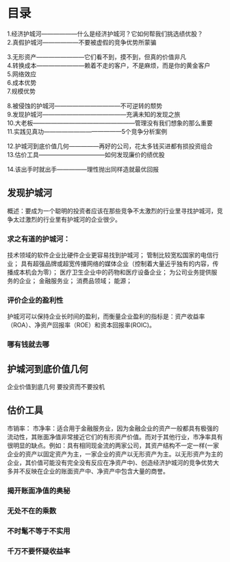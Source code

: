 # 目录
1.经济护城河——————什么是经济护城河？它如何帮我们挑选绩优股？     
2.真假护城河——————不要被虚假的竞争优势所蒙骗    

3.无形资产————————它们看不到，摸不到，但真的价值非凡     
4.转换成本————————赖着不走的客户，不是麻烦，而是你的黄金客户     
5.网络效应    
6.成本优势    
7.规模优势    

8.被侵蚀的护城河———————————不可逆转的颓势    
9.发现护城河——————————————充满未知的发现之旅   
10.大老板—————————————————管理没有我们想象的那么重要    
11.实践见真功—————————————5个竞争分析案例    

12.护城河到底价值几何—————再好的公司，花太多钱买进都有损投资组合   
13.估价工具———————————如何发现廉价的绩优股    

14.该出手时就出手—————理性抛出同样造就最优回报   

## 发现护城河
概述：要成为一个聪明的投资者应该在那些竞争不太激烈的行业里寻找护城河，竞争太过激烈的行业里有护城河的企业很少。

### 求之有道的护城河：
技术领域的软件企业比硬件企业更容易找到护城河；
管制比较宽松国家的电信行业；
具有超强品牌或超宽传播网络的媒体企业（控制着大量近乎独有的内容，传播成本机会为零）；
医疗卫生企业中的药物和医疗设备企业；
为公司业务提供服务的企业；
金融服务业；
消费品领域；
能源；

### 评价企业的盈利性
护城河可以保持企业长时间的盈利，而衡量企业盈利的指标是：资产收益率（ROA）、净资产回报率（ROE）和资本回报率(ROIC)。

### 哪有钱就去哪

## 护城河到底价值几何
企业价值到底几何
要投资而不要投机

## 估价工具

市销率：
市净率：适合用于金融服务业，因为金融企业的资产一般都具有极强的流动性，其账面净值非常接近它们的有形资产价值。而对于其他行业，市净率具有很明显的缺点。例如：具有相同现金流的两家公司，其资产结构不一定一样(一家企业的资产以固定资产为主，一家企业的资产以无形资产为主。以无形资产为主的企业，其价值可能没有完全没有反应在净资产中)、创造经济护城河的竞争优势大多并不反映在企业的账面资产中、净资产中包含大量的商誉。

### 揭开账面净值的奥秘
### 无处不在的乘数
### 不时髦不等于不实用
### 千万不要怀疑收益率

